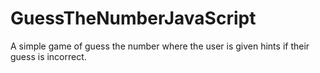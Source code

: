 # GuessTheNumberJavaScript
A simple game of guess the number where the user is given hints if their guess is incorrect.
